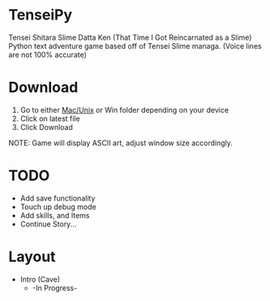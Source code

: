 # TenseiPy

Tensei Shitara Slime Datta Ken (That Time I Got Reincarnated as a Slime)
Python text adventure game based off of Tensei Slime managa. (Voice lines are not 100% accurate)

# Download
1. Go to either [Mac/Unix](https://github.com/dthomas550/TenseiPy/blob/master/Mac:Unix/tensei-08A) or Win folder depending on your device
2. Click on latest file
3. Click Download

NOTE: Game will display ASCII art, adjust window size accordingly.

# TODO
- Add save functionality
- Touch up debug mode
- Add skills, and Items
- Continue Story...


# Layout
- Intro (Cave)
  - -In Progress-



